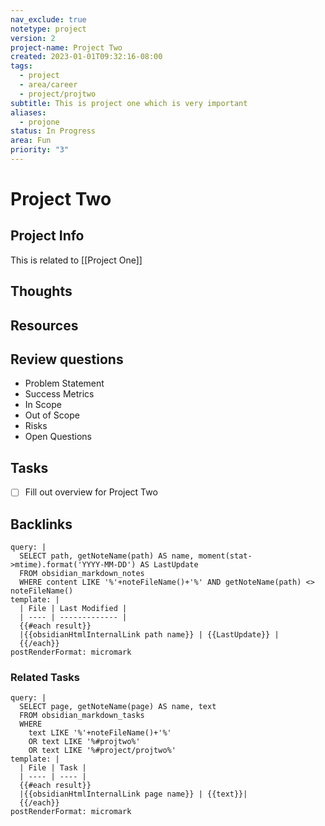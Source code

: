 ```yaml
---
nav_exclude: true
notetype: project
version: 2
project-name: Project Two
created: 2023-01-01T09:32:16-08:00
tags:
  - project
  - area/career
  - project/projtwo
subtitle: This is project one which is very important
aliases:
  - projone
status: In Progress
area: Fun
priority: "3"
---
```


# Project Two

## Project Info

This is related to [[Project One]]

## Thoughts

## Resources

## Review questions

- Problem Statement
- Success Metrics
- In Scope
- Out of Scope
- Risks
- Open Questions

## Tasks

- [ ] Fill out overview for Project Two

## Backlinks

```qatt
query: |
  SELECT path, getNoteName(path) AS name, moment(stat->mtime).format('YYYY-MM-DD') AS LastUpdate
  FROM obsidian_markdown_notes
  WHERE content LIKE '%'+noteFileName()+'%' AND getNoteName(path) <> noteFileName()
template: |
  | File | Last Modified |
  | ---- | ------------- |
  {{#each result}}
  |{{obsidianHtmlInternalLink path name}} | {{LastUpdate}} |
  {{/each}}
postRenderFormat: micromark
```

### Related Tasks

```qatt
query: |
  SELECT page, getNoteName(page) AS name, text
  FROM obsidian_markdown_tasks
  WHERE
    text LIKE '%'+noteFileName()+'%'
    OR text LIKE '%#projtwo%'
    OR text LIKE '%#project/projtwo%'
template: |
  | File | Task |
  | ---- | ---- |
  {{#each result}}
  |{{obsidianHtmlInternalLink page name}} | {{text}}|
  {{/each}}
postRenderFormat: micromark
```
